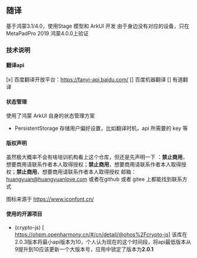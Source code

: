 ## 随译
基于鸿蒙3.1/4.0，使用Stage 模型和 ArkUI 开发
由于身边没有对应的设备，只在MetaPadPro 2019 鸿蒙4.0.0上验证

### 技术说明

#### 翻译api 

[x] 百度翻译开放平台：https://fanyi-api.baidu.com/
[] 百度机器翻译
[] 有道翻译

#### 状态管理

使用了鸿蒙 ArkUI 自身的状态管理方案

* PersistentStorage 存储用户偏好设置，比如翻译时机，api 所需要的 key 等


#### 版权声明

虽然极大概率不会有啥培训机构看上这个仓库，但还是先声明一下 ：**禁止商用**，想要商用请联系作者本人取得授权；**禁止商用**，想要商用请联系作者本人取得授权；**禁止商用**，想要商用请联系作者本人取得授权
邮箱：huangyuan@huangyuanlove.com
或者在github 或者 gitee 上都能找到联系方式

图标来源于 https://www.iconfont.cn/

#### 使用的开源项目

*  (crypto-js) [ https://ohpm.openharmony.cn/#/cn/detail/@ohos%2Fcrypto-js] 该库在2.0.3版本将最小api版本为10，个人认为现在的这个时间段，将api最低版本从9提升到10应该更新一个大版本号，应用中锁定了版本为**2.0.1**

